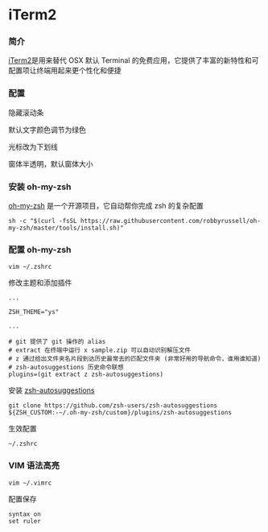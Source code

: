 # iTerm2

### 简介

[iTerm2](https://www.iterm2.com/)是用来替代 OSX 默认 Terminal 的免费应用，它提供了丰富的新特性和可配置项让终端用起来更个性化和便捷

[](./images/complete_display.png)

### 配置

隐藏滚动条

[](./images/appearance_hide_scrollbars.png)

默认文字颜色调节为绿色

[](./images/colors_setting.png)

光标改为下划线

[](./images/text_setting.png)

窗体半透明，默认窗体大小

[](./images/window_setting.png)

### 安装 oh-my-zsh

[oh-my-zsh](https://github.com/robbyrussell/oh-my-zsh) 是一个开源项目，它自动帮你完成 zsh 的复杂配置

```shell
sh -c "$(curl -fsSL https://raw.githubusercontent.com/robbyrussell/oh-my-zsh/master/tools/install.sh)"
```

### 配置 oh-my-zsh

```
vim ~/.zshrc
```

修改主题和添加插件

```
...

ZSH_THEME="ys"

...

# git 提供了 git 操作的 alias
# extract 在终端中运行 x sample.zip 可以自动识别解压文件
# z 通过给出文件夹名片段到达历史最常去的匹配文件夹 (非常好用的导航命令，谁用谁知道)
# zsh-autosuggestions 历史命令联想
plugins=(git extract z zsh-autosuggestions) 

```

安装 [zsh-autosuggestions](https://github.com/zsh-users/zsh-autosuggestions)

```
git clone https://github.com/zsh-users/zsh-autosuggestions ${ZSH_CUSTOM:-~/.oh-my-zsh/custom}/plugins/zsh-autosuggestions
```

生效配置

```
~/.zshrc
```

### VIM 语法高亮

```
vim ~/.vimrc
```

配置保存

```
syntax on
set ruler
```